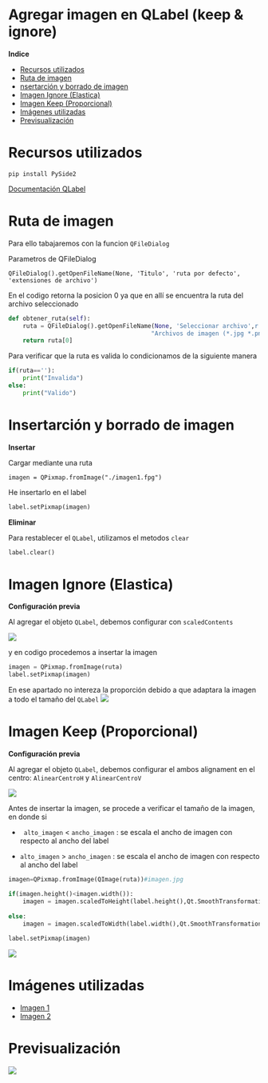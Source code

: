 # Agregar imagen en QLabel (keep & ignore)

**Indice**
  * [Recursos utilizados](#recursos-utilizados)
  * [Ruta de imagen](#ruta-de-imagen)
  * [ nsertarción y borrado de imagen](#insertarción-y-borrado-de-imagen)
  * [Imagen Ignore (Elastica)](#imagen-ignore-(elastica))
  * [Imagen Keep (Proporcional)](#imagen-keep-(proporcional))
  * [Imágenes utilizadas](#imágenes-utilizadas)
  * [Previsualización](#previsualización)

# Recursos utilizados

`pip install PySide2`

[Documentación QLabel](https://doc.qt.io/qt-5/qpixmap.html "Doc QLabel")

# Ruta de imagen

Para ello tabajaremos con la funcion `QFileDialog` 

Parametros de QFileDialog
```
QFileDialog().getOpenFileName(None, 'Titulo', 'ruta por defecto', 'extensiones de archivo')
```
En el codigo retorna la posicion 0 ya que en allí se encuentra la ruta del archivo seleccionado

```python
def obtener_ruta(self):
    ruta = QFileDialog().getOpenFileName(None, 'Seleccionar archivo',r'./images',
                                        "Archivos de imagen (*.jpg *.png);;Imagen (*.jpg);;Imagen (*.png)")
    return ruta[0]
```

Para verificar que la ruta es valida lo condicionamos de la siguiente manera

```python
if(ruta==''):
	print("Invalida")
else:
	print("Valido")
```
# Insertarción y borrado de imagen

**Insertar**

Cargar mediante una ruta

```
imagen = QPixmap.fromImage("./imagen1.fpg")
```

He insertarlo en el label

```python
label.setPixmap(imagen)
```

**Eliminar**

Para restablecer el `QLabel`, utilizamos el metodos `clear`

```python
label.clear()
```



# Imagen Ignore (Elastica)

**Configuración previa**

Al agregar el objeto `QLabel`, debemos configurar con `scaledContents` 

![](https://1.bp.blogspot.com/-JnEm_hpshPk/YFkqBLs_ljI/AAAAAAAAAI4/8dZmrIh-Cu0ytctNl4BH5_8YjbRcG6FKgCLcBGAsYHQ/s1600/25424.png)

y en codigo procedemos a insertar la imagen

```python
imagen = QPixmap.fromImage(ruta)
label.setPixmap(imagen)
```

En ese apartado no intereza la proporción debido a que adaptara la imagen a todo el tamaño del `QLabel`
![](https://1.bp.blogspot.com/-hWx_uv_wSEs/YFkowkhEi_I/AAAAAAAAAIw/taDCLeJ26FkaOPKnoij6BRBc56dPl4LnACLcBGAsYHQ/s1600/1421342.jpg)

# Imagen Keep (Proporcional)

**Configuración previa**

Al agregar el objeto `QLabel`, debemos configurar el ambos alignament en el centro:  `AlinearCentroH` y `AlinearCentroV`

![](https://1.bp.blogspot.com/-S3grNAffchg/YFkqBTf5obI/AAAAAAAAAI8/kl_FpnYZt2IRmEpsUnKAffUQYOqRqInnQCLcBGAsYHQ/s1600/45450.png)


Antes de insertar la imagen, se procede a verificar el tamaño de la imagen,
en donde si

- ` alto_imagen` < `ancho_imagen` : se escala el ancho de imagen con respecto al ancho del label

- `alto_imagen` > `ancho_imagen` : se escala el ancho de imagen con respecto al ancho del label

```python
imagen=QPixmap.fromImage(QImage(ruta))#imagen.jpg

if(imagen.height()<imagen.width()):
    imagen = imagen.scaledToHeight(label.height(),Qt.SmoothTransformation)
	
else:
    imagen = imagen.scaledToWidth(label.width(),Qt.SmoothTransformation)
	
label.setPixmap(imagen)
```

![](https://1.bp.blogspot.com/-4ebXM1wCITM/YFkDloLaK0I/AAAAAAAAAIU/otly4Zf99TQZ15w9AllJZbCN7gq7jcqIACLcBGAsYHQ/s1600/142314.jpg)

# Imágenes utilizadas

- [Imagen 1](https://pics.alphacoders.com/pictures/view/377738 "Imagen 1")
- [Imagen 2](https://pics.alphacoders.com/pictures/view/365718 "Imagen 2")

# Previsualización

![](https://1.bp.blogspot.com/-NLuOv1VTPP0/YFkHiQo7OJI/AAAAAAAAAIo/I7li26Gs7Qcs78sxa1zvpxaOG7D6SBklgCLcBGAsYHQ/s1600/516514515.jpg)